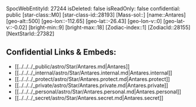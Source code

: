 ﻿---
location: [-26.43,-112.65,500]
type: Station
tags:
- astro/Star

---
SpocWebEntityId: 27244
isDeleted: false
isReadOnly: false
confidential: public
[star-class::M0]
[star-class-id::28193]
[Mass-sol::]
[name::Antares]
[geo-alt::500]
[geo-lon::-112.65]
[geo-lat::-26.43]
[geo-lon-v::0]
[geo-lat-v::-0.02]
[bright-min::9]
[bright-max::18]
[Zodiac-index::1]
[ZodiacId::28155]
[NextStarId::27382]



## Confidential Links & Embeds: 
- [[../../../_public/astro/Star/Antares.md|Antares]] 
- [[../../../_internal/astro/Star/Antares.internal.md|Antares.internal]] 
- [[../../../_protect/astro/Star/Antares.protect.md|Antares.protect]] 
- [[../../../_private/astro/Star/Antares.private.md|Antares.private]] 
- [[../../../_personal/astro/Star/Antares.personal.md|Antares.personal]] 
- [[../../../_secret/astro/Star/Antares.secret.md|Antares.secret]]

